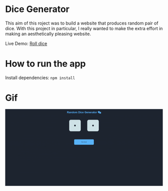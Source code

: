 # Dice Generator

This aim of this roject was to build a website that produces random pair of dice. With this project in particular, I really wanted to make the extra effort in making an aesthetically pleasing website.

Live Demo: [Roll dice](https://dice-generator.netlify.app)

# How to run the app

Install dependencies:
`npm install`

# Gif
<img src="https://github.com/Daniel-O-dev/Dice-generator/blob/f7084a52435147d9da308d8ce0300ee4af78455f/screenshots/ezgif.com-gif-maker.gif" alt="Dice" title="Dice" >


